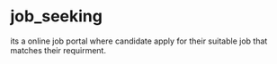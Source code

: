 # job_seeking
its a online job portal where candidate apply for their suitable job that matches their requirment.
